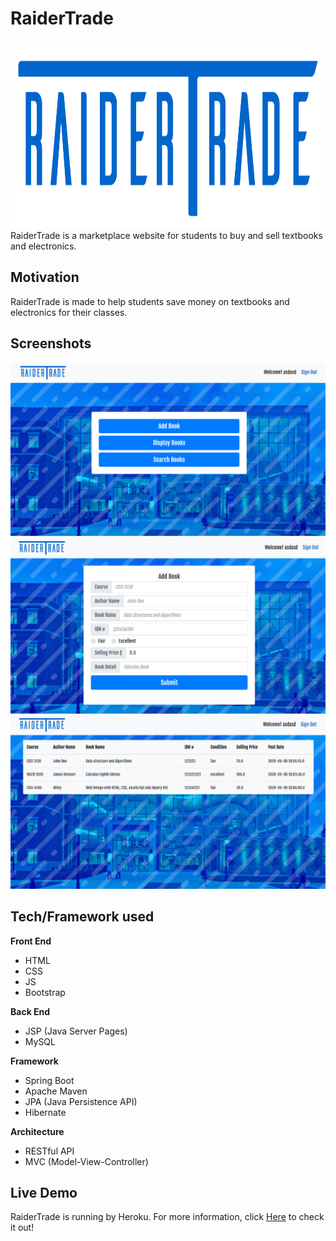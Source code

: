 # RaiderTrade
<img src="src/main/webapp/img/logo.png" width="700" height="300" />
RaiderTrade is a marketplace website for students to buy and sell textbooks and electronics.

## Motivation
RaiderTrade is made to help students save money on textbooks and electronics for their classes.

## Screenshots
<img src="images/4.png" />
<img src="images/5.png" />
<img src="images/6.png" />

## Tech/Framework used
<b>Front End</b>
- HTML
- CSS
- JS
- Bootstrap

<b>Back End</b>
- JSP (Java Server Pages)
- MySQL

<b>Framework</b>
- Spring Boot
- Apache Maven
- JPA (Java Persistence API)
- Hibernate

<b>Architecture</b>
- RESTful API
- MVC (Model-View-Controller)

## Live Demo
RaiderTrade is running by Heroku. For more information, click [Here](https://raidertrade.herokuapp.com/) to check it out!
